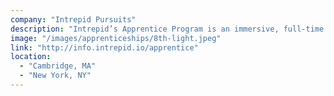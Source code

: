 ```yaml
---
company: "Intrepid Pursuits"
description: "Intrepid’s Apprentice Program is an immersive, full-time 12-week training program that spans several disciplines: Project Management, Experience Design, iOS, Android and Web development."
image: "/images/apprenticeships/8th-light.jpeg"
link: "http://info.intrepid.io/apprentice"
location:
  - "Cambridge, MA"
  - "New York, NY"
---
```

